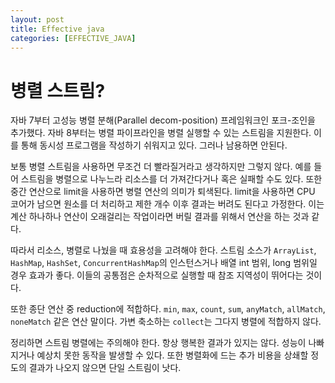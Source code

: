 ```yaml
---
layout: post
title: Effective java
categories: [EFFECTIVE_JAVA]
---
```


# 병렬 스트림?

자바 7부터 고성능 병렬 분해(Parallel decom-position) 프레임워크인 포크-조인을 추가했다. 자바 8부터는 병렬 파이프라인을 병렬 실행할 수 있는 스트림을 지원한다.
이를 통해 동시성 프로그램을 작성하기 쉬워지고 있다. 그러나 남용하면 안된다.

보통 병렬 스트림을 사용하면 무조건 더 빨라질거라고 생각하지만 그렇지 않다. 예를 들어 스트림을 병렬으로 나누느라 리소스를 더 가져간다거나 혹은 실패할 수도 있다.
또한 중간 연산으로 limit을 사용하면 병렬 연산의 의미가 퇴색된다. limit을 사용하면 CPU 코어가 남으면 원소를 더 처리하고 제한 개수 이후 결과는 버려도 된다고
가정한다. 이는 계산 하나하나 연산이 오래걸리는 작업이라면 버릴 결과를 위해서 연산을 하는 것과 같다. 

따라서 리소스, 병렬로 나눴을 때 효용성을 고려해야 한다. 스트림 소스가 `ArrayList`, `HashMap`, `HashSet`, `ConcurrentHashMap`의 인스턴스거나 배열
int 범위, long 범위일 경우 효과가 좋다. 이들의 공통점은 순차적으로 실행할 때 참조 지역성이 뛰어다는 것이다. 

또한 종단 연산 중 reduction에 적합하다. `min`, `max`, `count`, `sum`, `anyMatch`, `allMatch`, `noneMatch` 같은 연산 말이다. 가변 축소하는
`collect`는 그다지 병렬에 적합하지 않다. 

정리하면 스트림 병렬에는 주의해야 한다. 항상 행복한 결과가 있지는 않다. 성능이 나빠지거나 예상치 못한 동작을 발생할 수 있다. 또한 병렬화에 드는 추가 비용을 상쇄할 정도의
결과가 나오지 않으면 단일 스트림이 낫다. 